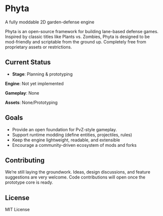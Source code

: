 # Phyta
A fully moddable 2D garden-defense engine

Phyta is an open-source framework for building lane-based defense games. Inspired by classic titles like Plants vs. Zombies, Phyta is designed to be mod-friendly and scriptable from the ground up. Completely free from proprietary assets or restrictions.

## Current Status

- **Stage**: Planning & prototyping

**Engine**: Not yet implemented

**Gameplay**: None

**Assets**: None/Prototyping

## Goals

- Provide an open foundation for PvZ-style gameplay.
- Support runtime modding (define entities, projectiles, rules)
- Keep the engine lightweight, readable, and extensible
- Encourage a community-driven ecosystem of mods and forks

## Contributing

We’re still laying the groundwork.
Ideas, design discussions, and feature suggestions are very welcome.
Code contributions will open once the prototype core is ready.

## License

MIT License
